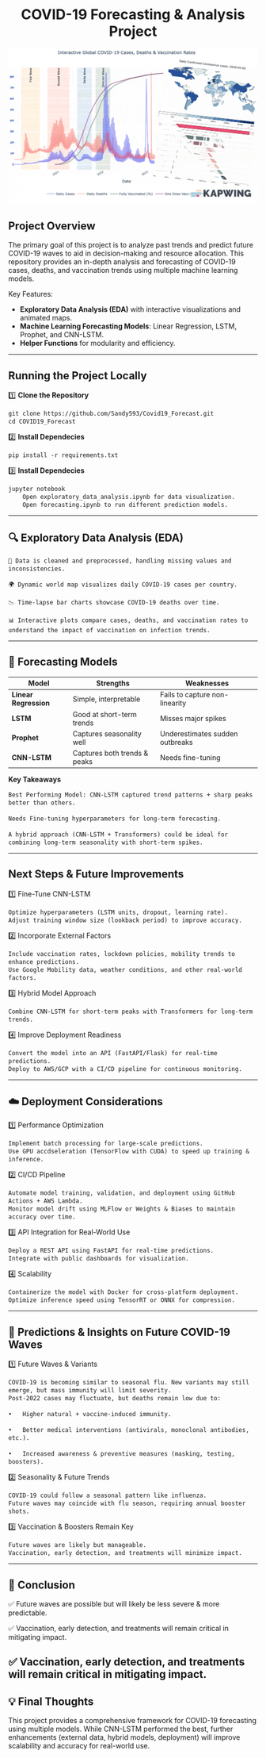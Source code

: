<h1 align="center">COVID-19 Forecasting & Analysis Project</h1>
<p align="center">
  <img src="https://github.com/Sandy593/Covid19_Forecast/blob/main/Data/collage.gif" alt="LD">
</p>

## Project Overview  
The primary goal of this project is to analyze past trends and predict future COVID-19 waves to aid in decision-making and resource allocation. This repository provides an in-depth analysis and forecasting of COVID-19 cases, deaths, and vaccination trends using multiple machine learning models.

Key Features:
- **Exploratory Data Analysis (EDA)** with interactive visualizations and animated maps.  
- **Machine Learning Forecasting Models**: Linear Regression, LSTM, Prophet, and CNN-LSTM.  
- **Helper Functions** for modularity and efficiency.   
---

## Running the Project Locally  

1️⃣ **Clone the Repository**

	git clone https://github.com/Sandy593/Covid19_Forecast.git
	cd COVID19_Forecast

2️⃣ **Install Dependecies**

	pip install -r requirements.txt

3️⃣ **Install Dependecies**

	jupyter notebook
		Open exploratory_data_analysis.ipynb for data visualization.
		Open forecasting.ipynb to run different prediction models.

---
## 🔍 **Exploratory Data Analysis (EDA)**

	📌 Data is cleaned and preprocessed, handling missing values and inconsistencies.

	🌍 Dynamic world map visualizes daily COVID-19 cases per country.

	📉 Time-lapse bar charts showcase COVID-19 deaths over time.

	📊 Interactive plots compare cases, deaths, and vaccination rates to understand the impact of vaccination on infection trends.
---
## 🔮 **Forecasting Models**

| Model           | Strengths                         | Weaknesses                          |
|----------------|----------------------------------|-------------------------------------|
| **Linear Regression** | Simple, interpretable       | Fails to capture non-linearity     |
| **LSTM**       | Good at short-term trends        | Misses major spikes                |
| **Prophet**    | Captures seasonality well        | Underestimates sudden outbreaks    |
| **CNN-LSTM**   | Captures both trends & peaks     | Needs fine-tuning                  |

**Key Takeaways**

	Best Performing Model: CNN-LSTM captured trend patterns + sharp peaks better than others.

	Needs Fine-tuning hyperparameters for long-term forecasting.
	
	A hybrid approach (CNN-LSTM + Transformers) could be ideal for combining long-term seasonality with short-term spikes.
---
## **Next Steps & Future Improvements**

1️⃣ Fine-Tune CNN-LSTM
	
	Optimize hyperparameters (LSTM units, dropout, learning rate).	
	Adjust training window size (lookback period) to improve accuracy.

2️⃣ Incorporate External Factors
	
	Include vaccination rates, lockdown policies, mobility trends to enhance predictions.
	Use Google Mobility data, weather conditions, and other real-world factors.

3️⃣ Hybrid Model Approach

	Combine CNN-LSTM for short-term peaks with Transformers for long-term trends.

4️⃣ Improve Deployment Readiness

	Convert the model into an API (FastAPI/Flask) for real-time predictions.	
 	Deploy to AWS/GCP with a CI/CD pipeline for continuous monitoring.
---
## ☁️ **Deployment Considerations**



1️⃣ Performance Optimization

	Implement batch processing for large-scale predictions.
	Use GPU accdseleration (TensorFlow with CUDA) to speed up training & inference.

2️⃣ CI/CD Pipeline

	Automate model training, validation, and deployment using GitHub Actions + AWS Lambda.
	Monitor model drift using MLFlow or Weights & Biases to maintain accuracy over time.

3️⃣ API Integration for Real-World Use

	Deploy a REST API using FastAPI for real-time predictions.
	Integrate with public dashboards for visualization.

4️⃣ Scalability

	Containerize the model with Docker for cross-platform deployment.
	Optimize inference speed using TensorRT or ONNX for compression.

---
## 🔬 **Predictions & Insights on Future COVID-19 Waves**

1️⃣ Future Waves & Variants
	
	COVID-19 is becoming similar to seasonal flu. New variants may still emerge, but mass immunity will limit severity.
	Post-2022 cases may fluctuate, but deaths remain low due to:

	•	Higher natural + vaccine-induced immunity.

	•	Better medical interventions (antivirals, monoclonal antibodies, etc.).

	•	Increased awareness & preventive measures (masking, testing, boosters).

2️⃣ Seasonality & Future Trends

	COVID-19 could follow a seasonal pattern like influenza.
	Future waves may coincide with flu season, requiring annual booster shots.

3️⃣ Vaccination & Boosters Remain Key

	Future waves are likely but manageable.	
	Vaccination, early detection, and treatments will minimize impact.

---
## 🎯 **Conclusion**

✅ Future waves are possible but will likely be less severe & more predictable.

✅ Vaccination, early detection, and treatments will remain critical in mitigating impact.

✅ Vaccination, early detection, and treatments will remain critical in mitigating impact.
---
## 💡 **Final Thoughts**

This project provides a comprehensive framework for COVID-19 forecasting using multiple models.
While CNN-LSTM performed the best, further enhancements (external data, hybrid models, deployment) will improve scalability and accuracy for real-world use.
